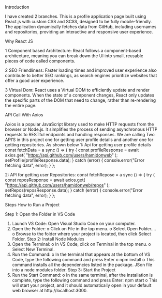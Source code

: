 


Introduction

I have created 2 branches.
This is a profile application page built using React.js with custom CSS and SCSS, designed to be fully mobile-friendly. The application dynamically fetches data from GitHub, including usernames and repositories, providing an interactive and responsive user experience.

Why React JS

1 Component based Architecture: React follows a component-based architecture, meaning you can break down the UI into small, reusable pieces of code called components.

2 SEO Friendliness: Faster loading times and improved user experience also contribute to better SEO rankings, as search engines prioritize websites that offer a good user experience.

3 Virtual Dom: React uses a Virtual DOM to efficiently update and render components. When the state of a component changes, React only updates the specific parts of the DOM that need to change, rather than re-rendering the entire page.


API Call With Axios

Axios is a popular JavaScript library used to make HTTP requests from the browser or Node.js. It simplifies the process of sending asynchronous HTTP requests to RESTful endpoints and handling responses.
We are calling Two API’S in this project one for getting user profile details and another one for getting repositories. As shown below 
1: Api for getting user profile details
  const fetchData = a sync () => {
      try {
        const profileResponse = await axios.get(
          "https://api.github.com/users/hamidonweb"
        );
        setProfile(profileResponse.data);
      } catch (error) {
        console.error("Error fetching data", error);
      }
    };

2: API for getting user Repositories:
const fetchRepose = a sync () => {
      try {
        const reposResponse = await axios.get(
          "https://api.github.com/users/hamidonweb/repos"
        );
        setRepos(reposResponse.data);
      } catch (error) {
        console.error("Error fetching data", error);
      }
    };




Steps How to Run a Project

Step 1: Open the Folder in VS Code
1.	Launch VS Code: Open Visual Studio Code on your computer.
2.	Open the Folder:
o	Click on File in the top menu.
o	Select Open Folder....
o	Browse to the folder where your project is located, then click Select Folder.
Step 2: Install Node Modules
1.	Open the Terminal:
o	In VS Code, click on Terminal in the top menu.
o	Select New Terminal.
2.	Run the Command:
o	In the terminal that appears at the bottom of VS Code, type the following command and press Enter
o	npm install
o	This command installs all the dependencies listed in the package. JSon file into a node modules folder.
Step 3: Start the Project
1.	Run the Start Command:
o	In the same terminal, after the installation is complete, type the following command and press Enter:
npm start
o	This will start your project, and it should automatically open in your default web browser at http://localhost:3000.
